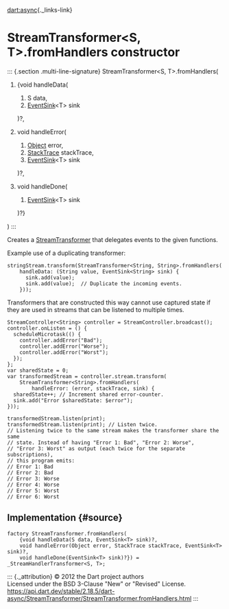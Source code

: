 [dart:async](../../dart-async/dart-async-library){._links-link}

StreamTransformer\<S, T\>.fromHandlers constructor
==================================================

::: {.section .multi-line-signature}
StreamTransformer\<S, T\>.fromHandlers(

1.  {void handleData(
    1.  S data,
    2.  [EventSink](../eventsink-class)\<T\> sink

    )?,
2.  void handleError(
    1.  [Object](../../dart-core/object-class) error,
    2.  [StackTrace](../../dart-core/stacktrace-class) stackTrace,
    3.  [EventSink](../eventsink-class)\<T\> sink

    )?,
3.  void handleDone(
    1.  [EventSink](../eventsink-class)\<T\> sink

    )?}

)
:::

Creates a [StreamTransformer](../streamtransformer-class) that delegates
events to the given functions.

Example use of a duplicating transformer:

``` {.language-dart data-language="dart"}
stringStream.transform(StreamTransformer<String, String>.fromHandlers(
    handleData: (String value, EventSink<String> sink) {
      sink.add(value);
      sink.add(value);  // Duplicate the incoming events.
    }));
```

Transformers that are constructed this way cannot use captured state if
they are used in streams that can be listened to multiple times.

``` {.language-dart data-language="dart"}
StreamController<String> controller = StreamController.broadcast();
controller.onListen = () {
  scheduleMicrotask(() {
    controller.addError("Bad");
    controller.addError("Worse");
    controller.addError("Worst");
  });
};
var sharedState = 0;
var transformedStream = controller.stream.transform(
    StreamTransformer<String>.fromHandlers(
        handleError: (error, stackTrace, sink) {
  sharedState++; // Increment shared error-counter.
  sink.add("Error $sharedState: $error");
}));

transformedStream.listen(print);
transformedStream.listen(print); // Listen twice.
// Listening twice to the same stream makes the transformer share the same
// state. Instead of having "Error 1: Bad", "Error 2: Worse",
// "Error 3: Worst" as output (each twice for the separate subscriptions),
// this program emits:
// Error 1: Bad
// Error 2: Bad
// Error 3: Worse
// Error 4: Worse
// Error 5: Worst
// Error 6: Worst
```

Implementation {#source}
--------------

``` {.language-dart data-language="dart"}
factory StreamTransformer.fromHandlers(
    {void handleData(S data, EventSink<T> sink)?,
    void handleError(Object error, StackTrace stackTrace, EventSink<T> sink)?,
    void handleDone(EventSink<T> sink)?}) = _StreamHandlerTransformer<S, T>;
```

::: {._attribution}
© 2012 the Dart project authors\
Licensed under the BSD 3-Clause \"New\" or \"Revised\" License.\
<https://api.dart.dev/stable/2.18.5/dart-async/StreamTransformer/StreamTransformer.fromHandlers.html>
:::
